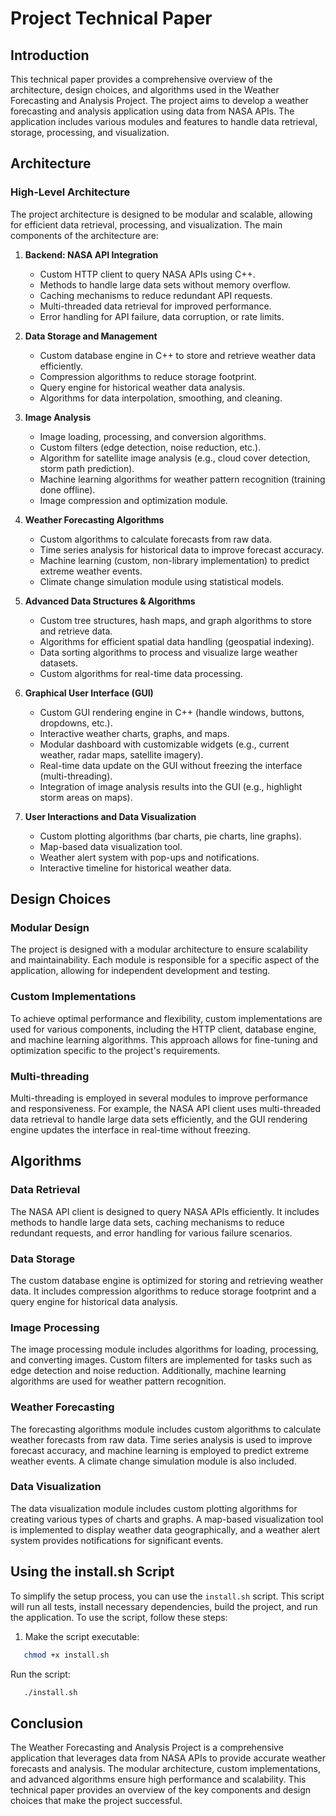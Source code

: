 # Project Technical Paper

## Introduction

This technical paper provides a comprehensive overview of the architecture, design choices, and algorithms used in the Weather Forecasting and Analysis Project. The project aims to develop a weather forecasting and analysis application using data from NASA APIs. The application includes various modules and features to handle data retrieval, storage, processing, and visualization.

## Architecture

### High-Level Architecture

The project architecture is designed to be modular and scalable, allowing for efficient data retrieval, processing, and visualization. The main components of the architecture are:

1. **Backend: NASA API Integration**
   - Custom HTTP client to query NASA APIs using C++.
   - Methods to handle large data sets without memory overflow.
   - Caching mechanisms to reduce redundant API requests.
   - Multi-threaded data retrieval for improved performance.
   - Error handling for API failure, data corruption, or rate limits.

2. **Data Storage and Management**
   - Custom database engine in C++ to store and retrieve weather data efficiently.
   - Compression algorithms to reduce storage footprint.
   - Query engine for historical weather data analysis.
   - Algorithms for data interpolation, smoothing, and cleaning.

3. **Image Analysis**
   - Image loading, processing, and conversion algorithms.
   - Custom filters (edge detection, noise reduction, etc.).
   - Algorithm for satellite image analysis (e.g., cloud cover detection, storm path prediction).
   - Machine learning algorithms for weather pattern recognition (training done offline).
   - Image compression and optimization module.

4. **Weather Forecasting Algorithms**
   - Custom algorithms to calculate forecasts from raw data.
   - Time series analysis for historical data to improve forecast accuracy.
   - Machine learning (custom, non-library implementation) to predict extreme weather events.
   - Climate change simulation module using statistical models.

5. **Advanced Data Structures & Algorithms**
   - Custom tree structures, hash maps, and graph algorithms to store and retrieve data.
   - Algorithms for efficient spatial data handling (geospatial indexing).
   - Data sorting algorithms to process and visualize large weather datasets.
   - Custom algorithms for real-time data processing.

6. **Graphical User Interface (GUI)**
   - Custom GUI rendering engine in C++ (handle windows, buttons, dropdowns, etc.).
   - Interactive weather charts, graphs, and maps.
   - Modular dashboard with customizable widgets (e.g., current weather, radar maps, satellite imagery).
   - Real-time data update on the GUI without freezing the interface (multi-threading).
   - Integration of image analysis results into the GUI (e.g., highlight storm areas on maps).

7. **User Interactions and Data Visualization**
   - Custom plotting algorithms (bar charts, pie charts, line graphs).
   - Map-based data visualization tool.
   - Weather alert system with pop-ups and notifications.
   - Interactive timeline for historical weather data.

## Design Choices

### Modular Design

The project is designed with a modular architecture to ensure scalability and maintainability. Each module is responsible for a specific aspect of the application, allowing for independent development and testing.

### Custom Implementations

To achieve optimal performance and flexibility, custom implementations are used for various components, including the HTTP client, database engine, and machine learning algorithms. This approach allows for fine-tuning and optimization specific to the project's requirements.

### Multi-threading

Multi-threading is employed in several modules to improve performance and responsiveness. For example, the NASA API client uses multi-threaded data retrieval to handle large data sets efficiently, and the GUI rendering engine updates the interface in real-time without freezing.

## Algorithms

### Data Retrieval

The NASA API client is designed to query NASA APIs efficiently. It includes methods to handle large data sets, caching mechanisms to reduce redundant requests, and error handling for various failure scenarios.

### Data Storage

The custom database engine is optimized for storing and retrieving weather data. It includes compression algorithms to reduce storage footprint and a query engine for historical data analysis.

### Image Processing

The image processing module includes algorithms for loading, processing, and converting images. Custom filters are implemented for tasks such as edge detection and noise reduction. Additionally, machine learning algorithms are used for weather pattern recognition.

### Weather Forecasting

The forecasting algorithms module includes custom algorithms to calculate weather forecasts from raw data. Time series analysis is used to improve forecast accuracy, and machine learning is employed to predict extreme weather events. A climate change simulation module is also included.

### Data Visualization

The data visualization module includes custom plotting algorithms for creating various types of charts and graphs. A map-based visualization tool is implemented to display weather data geographically, and a weather alert system provides notifications for significant events.

## Using the install.sh Script

To simplify the setup process, you can use the `install.sh` script. This script will run all tests, install necessary dependencies, build the project, and run the application. To use the script, follow these steps:

1. Make the script executable:

```bash
   chmod +x install.sh
```

Run the script:

```bash
   ./install.sh
```

## Conclusion

The Weather Forecasting and Analysis Project is a comprehensive application that leverages data from NASA APIs to provide accurate weather forecasts and analysis. The modular architecture, custom implementations, and advanced algorithms ensure high performance and scalability. This technical paper provides an overview of the key components and design choices that make the project successful.
